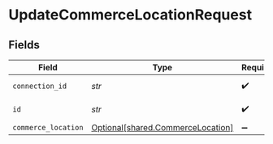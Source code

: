 # UpdateCommerceLocationRequest


## Fields

| Field                                                                        | Type                                                                         | Required                                                                     | Description                                                                  |
| ---------------------------------------------------------------------------- | ---------------------------------------------------------------------------- | ---------------------------------------------------------------------------- | ---------------------------------------------------------------------------- |
| `connection_id`                                                              | *str*                                                                        | :heavy_check_mark:                                                           | ID of the connection                                                         |
| `id`                                                                         | *str*                                                                        | :heavy_check_mark:                                                           | ID of the Location                                                           |
| `commerce_location`                                                          | [Optional[shared.CommerceLocation]](../../models/shared/commercelocation.md) | :heavy_minus_sign:                                                           | N/A                                                                          |
